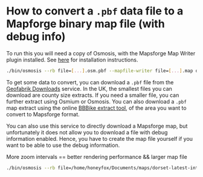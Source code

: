 # How to convert a `.pbf` data file to a Mapforge binary map file (with debug info)

To run this you will need a copy of Osmosis, with the Mapsforge Map Writer plugin installed. See [here](https://github.com/mapsforge/mapsforge/blob/master/docs/Getting-Started-Map-Writer.md#plugin-installation) for installation instructions.

```bash
./bin/osmosis --rb file=[...].osm.pbf --mapfile-writer file=[...].map debug-file=true commment="some comment"
```

To get some data to convert, you can download a `.pbf` file from the [Geofabrik Downloads](https://download.geofabrik.de/) service. In the UK, the smallest files you can download are county size extracts. If you need a smaller file, you can further extract using Osmium or Osmosis. You can also download a `.pbf` map extract using the online [BBBike extract tool](https://extract.bbbike.org/), of the area you want to convert to Mapsforge format.

You can also use this service to directly download a Mapsforge map, but unfortunately it does not allow you to download a file with debug information enabled. Hence, you have to create the map file yourself if you want to be able to use the debug information.


More zoom intervals == better rendering performance && larger map file
```bash
./bin/osmosis --rb file=/home/honeyfox/Documents/maps/dorset-latest-internal.osm.pbf --mapfile-writer file=/home/honeyfox/code/uni/final-year-project/final-deliverable/data/dorset-zi.map debug-file=true zoom-interval-conf=5,0,7,10,8,11,12,12,13,14,14,21
```

